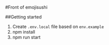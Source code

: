 #Front of emojisushi

##Getting started
1. Create ```.env.local``` file based on ```env.example```
2. npm install
3. npm run start
